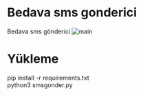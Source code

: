 # Bedava sms gonderici
 Bedava sms gönderici
![main](https://user-images.githubusercontent.com/70816926/104300629-ca14e180-54d7-11eb-8f89-b1d099cd37c9.png)
# Yükleme
pip install -r requirements.txt<br>
python3 smsgonder.py
